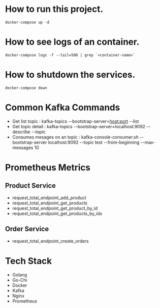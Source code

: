 # How to run this project.
```
docker-compose up -d
```

# How to see logs of an container.
```
docker-compose logs -f --tail=500 | grep `<container-name>`
```

# How to shutdown the services.
```
docker-compose down
```


# Common Kafka Commands
* Get list topic                  : kafka-topics --bootstrap-server=<host:port> --list
* Get topic detail                : kafka-topics --bootstrap-server=localhost:9092 --describe --topic <topic-name>
* Consumes mesages on an topic    : kafka-console-consumer.sh --bootstrap-server localhost:9092 --topic test --from-beginning --max-messages 10

# Prometheus Metrics
## Product Service
* request_total_endpoint_add_product
* request_total_endpoint_get_products
* request_total_endpoint_get_product_by_id
* request_total_endpoint_get_products_by_ids

## Order Service
* request_total_endpoint_create_orders

# Tech Stack
* Golang
* Go-Chi
* Docker
* Kafka 
* Nginx
* Prometheus

